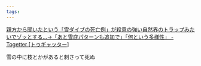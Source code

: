 ```yaml
---
tags:
---
```

[親方から聞いたという「雪ダイブの死亡例」が殺意の強い自然界のトラップみたいでゾッとする…→「あと雪庇パターンも追加で」「何という多様性」 - Togetter [トゥギャッター]](https://togetter.com/li/2514233)

雪の中に枝とかがあると刺さって死ぬ

